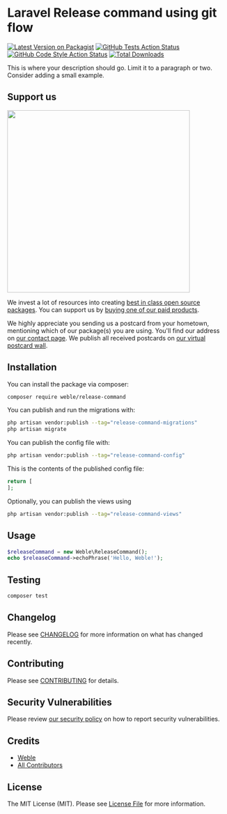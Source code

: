 # Laravel Release command using git flow

[![Latest Version on Packagist](https://img.shields.io/packagist/v/weble/release-command.svg?style=flat-square)](https://packagist.org/packages/weble/release-command)
[![GitHub Tests Action Status](https://img.shields.io/github/actions/workflow/status/weble/release-command/run-tests.yml?branch=main&label=tests&style=flat-square)](https://github.com/weble/release-command/actions?query=workflow%3Arun-tests+branch%3Amain)
[![GitHub Code Style Action Status](https://img.shields.io/github/actions/workflow/status/weble/release-command/fix-php-code-style-issues.yml?branch=main&label=code%20style&style=flat-square)](https://github.com/weble/release-command/actions?query=workflow%3A"Fix+PHP+code+style+issues"+branch%3Amain)
[![Total Downloads](https://img.shields.io/packagist/dt/weble/release-command.svg?style=flat-square)](https://packagist.org/packages/weble/release-command)

This is where your description should go. Limit it to a paragraph or two. Consider adding a small example.

## Support us

[<img src="https://github-ads.s3.eu-central-1.amazonaws.com/release-command.jpg?t=1" width="419px" />](https://spatie.be/github-ad-click/release-command)

We invest a lot of resources into creating [best in class open source packages](https://spatie.be/open-source). You can support us by [buying one of our paid products](https://spatie.be/open-source/support-us).

We highly appreciate you sending us a postcard from your hometown, mentioning which of our package(s) you are using. You'll find our address on [our contact page](https://spatie.be/about-us). We publish all received postcards on [our virtual postcard wall](https://spatie.be/open-source/postcards).

## Installation

You can install the package via composer:

```bash
composer require weble/release-command
```

You can publish and run the migrations with:

```bash
php artisan vendor:publish --tag="release-command-migrations"
php artisan migrate
```

You can publish the config file with:

```bash
php artisan vendor:publish --tag="release-command-config"
```

This is the contents of the published config file:

```php
return [
];
```

Optionally, you can publish the views using

```bash
php artisan vendor:publish --tag="release-command-views"
```

## Usage

```php
$releaseCommand = new Weble\ReleaseCommand();
echo $releaseCommand->echoPhrase('Hello, Weble!');
```

## Testing

```bash
composer test
```

## Changelog

Please see [CHANGELOG](CHANGELOG.md) for more information on what has changed recently.

## Contributing

Please see [CONTRIBUTING](CONTRIBUTING.md) for details.

## Security Vulnerabilities

Please review [our security policy](../../security/policy) on how to report security vulnerabilities.

## Credits

- [Weble](https://github.com/Skullbock)
- [All Contributors](../../contributors)

## License

The MIT License (MIT). Please see [License File](LICENSE.md) for more information.
